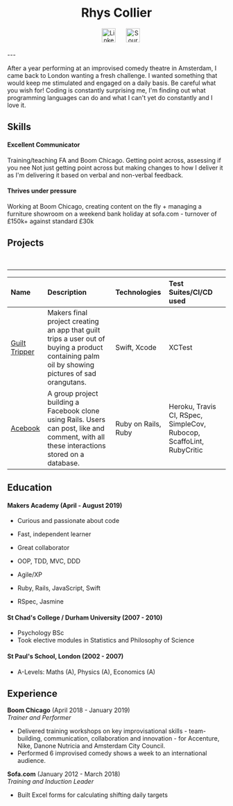 <h1 align=center> Rhys Collier </h1>

<div align=center><a href=https://www.linkedin.com/in/rhys-collier-07309623/>
<img src="https://cdn1.iconfinder.com/data/icons/logotypes/32/square-linkedin-512.png" alt="LinkedIn" hspace="20" height="32"></a>
<a href="https://sourcerer.io/rhysco8"><img src="https://sourcerer.io/icons/logo-sharing.svg"height="32px" alt="Sourcerer"></a></a><br><br></div>
---

After a year performing at an improvised comedy theatre in Amsterdam, I came back to London wanting a fresh challenge. I wanted something that would keep me stimulated and engaged on a daily basis. Be careful what you wish for! Coding is constantly surprising me, I'm finding out what programming languages can do and what I can't yet do constantly and I love it.

## Skills

#### Excellent Communicator

Training/teaching FA and Boom Chicago. Getting point across, assessing if you nee Not just getting point across but making changes to how I deliver it as I'm delivering it based on verbal and non-verbal feedback.

#### Thrives under pressure

Working at Boom Chicago, creating content on the fly + managing a furniture showroom on a weekend bank holiday at sofa.com - turnover of £150k+ against standard £30k

## Projects

<a href="https://sourcerer.io/rhysco8"><img src="https://img.shields.io/badge/Ruby-305%20commits-orange.svg" alt=""></a>
<a href="https://sourcerer.io/rhysco8"><img src="https://img.shields.io/badge/JavaScript-58%20commits-orange.svg" alt=""></a>
<a href="https://sourcerer.io/rhysco8"><img src="https://img.shields.io/badge/Swift-44%20commits-orange.svg" alt=""></a>
<a href="https://sourcerer.io/rhysco8"><img src="https://img.shields.io/badge/HTML-63%20commits-orange.svg" alt=""></a>
<a href="https://sourcerer.io/rhysco8"><img src="https://img.shields.io/badge/CSS-57%20commits-orange.svg" alt=""></a>
<a href="https://sourcerer.io/rhysco8"><img src="https://img.shields.io/badge/SQL-41%20commits-orange.svg" alt=""></a>

---


| Name     | Description    | Technologies | Test Suites/CI/CD used |
| :------- | :------------- | :----------- | :--------------------- |
| [Guilt Tripper](https://github.com/rachjgriff/greenpeas-uk) | Makers final project creating an app that guilt trips a user out of buying a product containing palm oil by showing pictures of sad orangutans. | Swift, Xcode | XCTest |
| [Acebook](https://github.com/bengscott2/acebook-livewire)  | A group project building a Facebook clone using Rails. Users can post, like and comment, with all these interactions stored on a database. | Ruby on Rails, Ruby | Heroku, Travis CI, RSpec, SimpleCov, Rubocop, ScaffoLint, RubyCritic |


## Education

#### Makers Academy (April - August 2019)

- Curious and passionate about code
- Fast, independent learner
- Great collaborator

- OOP, TDD, MVC, DDD
- Agile/XP
- Ruby, Rails, JavaScript, Swift
- RSpec, Jasmine

#### St Chad's College / Durham University (2007 - 2010)

- Psychology BSc
- Took elective modules in Statistics and Philosophy of Science

#### St Paul's School, London (2002 - 2007)

- A-Levels: Maths (A), Physics (A), Economics (A)

## Experience

**Boom Chicago** (April 2018 - January 2019)    
*Trainer and Performer*
- Delivered training workshops on key improvisational skills - team-building, communication, collaboration and innovation - for Accenture, Nike, Danone Nutricia and Amsterdam City Council.
- Performed 6 improvised comedy shows a week to an international audience.

**Sofa.com** (January 2012 - March 2018)   
*Training and Induction Leader*
- Built Excel forms for calculating shifting daily targets
